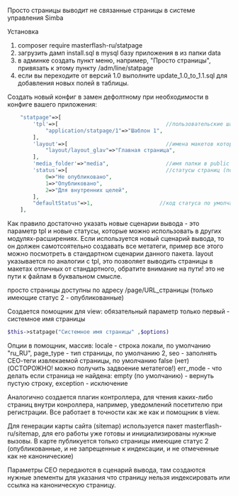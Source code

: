 Просто страницы
выводит не связанные страницы в системе управления Simba

Установка
1. composer require masterflash-ru/statpage
2. загрузить дамп install.sql в mysql базу приложения в из папки data
3. в админке создать пункт меню, например, "Просто страницы", привязать к этому пункту /adm/line/statpage
4. если вы переходите от версий 1.0 выполните update_1.0_to_1.1.sql для добавления новых полей в таблицы.

Создать новый конфиг в замен дефолтному при необходимости в конфиге вашего приложения:
```php
	"statpage"=>[
		'tpl'=>[                                  //пользовательские шаблоны вывода контента, если нужны, пусто - по умолчанию, не используются никакие
            "application/statpage/1"=>"Шаблон 1",
        ],
        'layout'=>[                               //имена макетов которые имеются в приложении, если нужны, пусто - по умолчанию
            "layout/layout_glav"=>"Главная страница",
        ],
		'media_folder'=>"media",                  //имя папки в public для размещения медиаматериала стат.страниц, это значение по умолчанию
		'status'=>[                               //статусы страниц (по умолчанию используются эти)
			0=>"Не опубликовано",
			1=>"Опубликовано",
			2=>"Для внутренних целей",
		],
        "defaultStatus"=>1,                     //код статуса по умолчанию (опубликовано)
	],
```
Как правило достаточно указать новые сценарии вывода - это параметр tpl и новые статусы, которые можно использовать в других модулях-расширениях.
Если используется новый сценарий вывода, то он должен самотсоятельно создавать все метатеги, пример все этого можно посмотреть в стандартном сценарии данного пакета.
layout указывается по аналогии с tpl, это позволяет выводить страницы в макетах отличных от стандартного, обратите внимание на пути! это не пути к файлам в буквальном смысле.

просто страницы доступны по адресу /page/URL_страницы (только имеющие статус 2 - опубликованные)

Создается помощник для view:
обязательный параметр только первый - системное имя страницы
```php
$this->statpage("Системное имя страницы" ,$options)
```

Опции в помощник, массив:
locale - строка локали, по умолчанию "ru_RU",
page_type  - тип страницы, по умолчанию 2, 
seo - заполнять СЕО-теги извлекаемой страницы, по умолчанию false (нет) (ОСТОРОЖНО! можно получить задвоение метатегов!)
err_mode - что делать если страница не найдена: empty (по умолчанию) - вернуть пустую строку, exception - исключение

Аналогично создается плагин контроллера, для чтения каких-либо страниц внутри конроллера, например, уведомлений посетителю при регистрации.
Все работает в точности как же как и помощник в view.

Для генерации карты сайта (sitemap) используется пакет masterflash-ru/sitemap, для его работы уже готовы и инициализированы нужные вызовы.
В карте публикуется только страницы имеющие статус 2 (опубликованные, и не запрещенные к индексации, и не отмеченные как не канонические)

Параметры СЕО передаются в сценарий вывода, там создаются нужные элементы для указания что страницу нельзя индексировать или ссылка на каноническую страницу.

